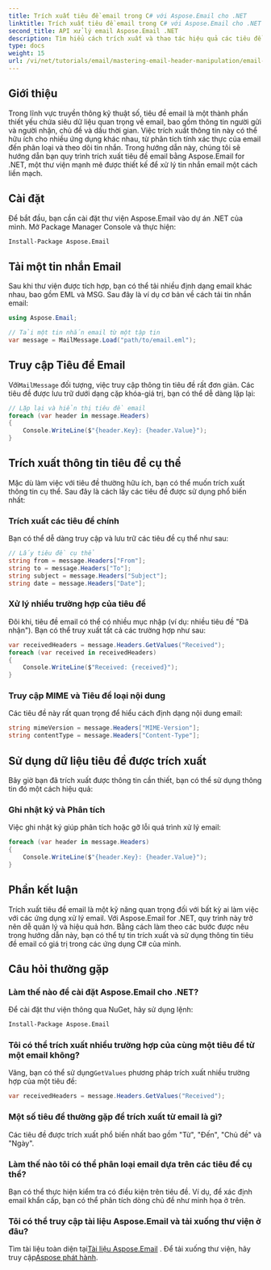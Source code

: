 ```yaml
---
title: Trích xuất tiêu đề email trong C# với Aspose.Email cho .NET
linktitle: Trích xuất tiêu đề email trong C# với Aspose.Email cho .NET
second_title: API xử lý email Aspose.Email .NET
description: Tìm hiểu cách trích xuất và thao tác hiệu quả các tiêu đề email trong ứng dụng C# của bạn bằng thư viện Aspose.Email mạnh mẽ cho .NET. Hướng dẫn toàn diện này cung cấp hướng dẫn từng bước về cách truy cập thông tin tiêu đề chính.
type: docs
weight: 15
url: /vi/net/tutorials/email/mastering-email-header-manipulation/email-header-extraction/
---
```

## Giới thiệu

Trong lĩnh vực truyền thông kỹ thuật số, tiêu đề email là một thành phần thiết yếu chứa siêu dữ liệu quan trọng về email, bao gồm thông tin người gửi và người nhận, chủ đề và dấu thời gian. Việc trích xuất thông tin này có thể hữu ích cho nhiều ứng dụng khác nhau, từ phân tích tính xác thực của email đến phân loại và theo dõi tin nhắn. Trong hướng dẫn này, chúng tôi sẽ hướng dẫn bạn quy trình trích xuất tiêu đề email bằng Aspose.Email for .NET, một thư viện mạnh mẽ được thiết kế để xử lý tin nhắn email một cách liền mạch.

## Cài đặt

Để bắt đầu, bạn cần cài đặt thư viện Aspose.Email vào dự án .NET của mình. Mở Package Manager Console và thực hiện:

```bash
Install-Package Aspose.Email
```

## Tải một tin nhắn Email

Sau khi thư viện được tích hợp, bạn có thể tải nhiều định dạng email khác nhau, bao gồm EML và MSG. Sau đây là ví dụ cơ bản về cách tải tin nhắn email:

```csharp
using Aspose.Email;

// Tải một tin nhắn email từ một tập tin
var message = MailMessage.Load("path/to/email.eml");
```

## Truy cập Tiêu đề Email

 Với`MailMessage` đối tượng, việc truy cập thông tin tiêu đề rất đơn giản. Các tiêu đề được lưu trữ dưới dạng cặp khóa-giá trị, bạn có thể dễ dàng lặp lại:

```csharp
// Lặp lại và hiển thị tiêu đề email
foreach (var header in message.Headers)
{
    Console.WriteLine($"{header.Key}: {header.Value}");
}
```

## Trích xuất thông tin tiêu đề cụ thể

Mặc dù làm việc với tiêu đề thường hữu ích, bạn có thể muốn trích xuất thông tin cụ thể. Sau đây là cách lấy các tiêu đề được sử dụng phổ biến nhất:

### Trích xuất các tiêu đề chính

Bạn có thể dễ dàng truy cập và lưu trữ các tiêu đề cụ thể như sau:

```csharp
// Lấy tiêu đề cụ thể
string from = message.Headers["From"];
string to = message.Headers["To"];
string subject = message.Headers["Subject"];
string date = message.Headers["Date"];
```

### Xử lý nhiều trường hợp của tiêu đề

Đôi khi, tiêu đề email có thể có nhiều mục nhập (ví dụ: nhiều tiêu đề "Đã nhận"). Bạn có thể truy xuất tất cả các trường hợp như sau:

```csharp
var receivedHeaders = message.Headers.GetValues("Received");
foreach (var received in receivedHeaders)
{
    Console.WriteLine($"Received: {received}");
}
```

### Truy cập MIME và Tiêu đề loại nội dung

Các tiêu đề này rất quan trọng để hiểu cách định dạng nội dung email:

```csharp
string mimeVersion = message.Headers["MIME-Version"];
string contentType = message.Headers["Content-Type"];
```

## Sử dụng dữ liệu tiêu đề được trích xuất

Bây giờ bạn đã trích xuất được thông tin cần thiết, bạn có thể sử dụng thông tin đó một cách hiệu quả:

### Ghi nhật ký và Phân tích

Việc ghi nhật ký giúp phân tích hoặc gỡ lỗi quá trình xử lý email:

```csharp
foreach (var header in message.Headers)
{
    Console.WriteLine($"{header.Key}: {header.Value}");
}
```

## Phần kết luận

Trích xuất tiêu đề email là một kỹ năng quan trọng đối với bất kỳ ai làm việc với các ứng dụng xử lý email. Với Aspose.Email for .NET, quy trình này trở nên dễ quản lý và hiệu quả hơn. Bằng cách làm theo các bước được nêu trong hướng dẫn này, bạn có thể tự tin trích xuất và sử dụng thông tin tiêu đề email có giá trị trong các ứng dụng C# của mình.

## Câu hỏi thường gặp

### Làm thế nào để cài đặt Aspose.Email cho .NET?

Để cài đặt thư viện thông qua NuGet, hãy sử dụng lệnh:
```bash
Install-Package Aspose.Email
```

### Tôi có thể trích xuất nhiều trường hợp của cùng một tiêu đề từ một email không?

 Vâng, bạn có thể sử dụng`GetValues` phương pháp trích xuất nhiều trường hợp của một tiêu đề:
```csharp
var receivedHeaders = message.Headers.GetValues("Received");
```

### Một số tiêu đề thường gặp để trích xuất từ email là gì?

Các tiêu đề được trích xuất phổ biến nhất bao gồm "Từ", "Đến", "Chủ đề" và "Ngày".

### Làm thế nào tôi có thể phân loại email dựa trên các tiêu đề cụ thể?

Bạn có thể thực hiện kiểm tra có điều kiện trên tiêu đề. Ví dụ, để xác định email khẩn cấp, bạn có thể phân tích dòng chủ đề như minh họa ở trên.

### Tôi có thể truy cập tài liệu Aspose.Email và tải xuống thư viện ở đâu?

 Tìm tài liệu toàn diện tại[Tài liệu Aspose.Email](https://reference.aspose.com/email/net/) . Để tải xuống thư viện, hãy truy cập[Aspose phát hành](https://releases.aspose.com/email/net/).